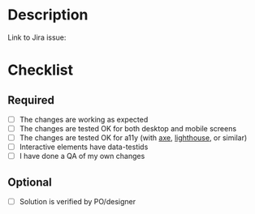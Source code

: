 # Description

Link to Jira issue:

# Checklist

## Required

- [ ] The changes are working as expected
- [ ] The changes are tested OK for both desktop and mobile screens
- [ ] The changes are tested OK for a11y (with [axe](https://www.deque.com/axe/devtools/), [lighthouse](https://developer.chrome.com/docs/lighthouse/), or similar)
- [ ] Interactive elements have data-testids
- [ ] I have done a QA of my own changes

## Optional

- [ ] Solution is verified by PO/designer
